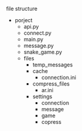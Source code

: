 file structure

- porject
    - api.py
    - connect.py
    - main.py
    - message.py
    - snake_game.py
    - files
        - temp_messages
        - cache
            - connection.ini
        - compress_files
            - ar.ini
        - settings 
            - connection
            - message
            - game
            - copress

